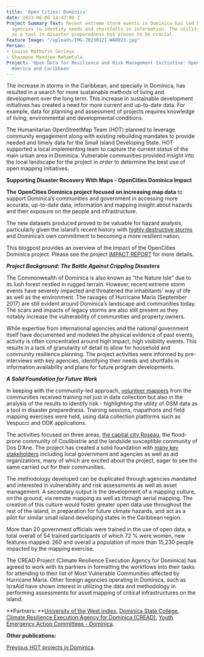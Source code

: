 ```yaml
---
title: 'Open Cities: Dominica'
date: 2023-06-06 14:47:00 Z
Project Summary Text: Recent extreme storm events in Dominica has led humanitarian
  agencies to identify needs and shortfalls in information. The utility of OSM data
  as a tool in disaster preparedness has proven to be crucial.
Feature Image: "/uploads/IMG-20230121-WA0023.jpg"
Person:
- Louise Mathurin Serieux
- Shazmane Mandjee Rehamtula
Project: 'Open Data for Resilience and Risk Management Initiative: Open Cities Latin
  America and Caribbean'
---
```


The increase in storms in the Caribbean, and specially in Dominica, has resulted in a search for more sustainable methods of living and development over the long term. This increase in sustainable development initiatives has created a need for more current and up-to-date data. For example, data for planning and assessment of projects requires knowledge of living, environmental and developmental conditions.

The Humanitarian OpenStreetMap Team (HOT) planned to leverage community engagement along with existing rebuilding mandates to provide needed and timely data for the Small Island Developing State. HOT supported a local implementing team to capture the current status of the main urban area in Dominica. Vulnerable communities provided insight into the local landscape  for the project in order to determine the best use of open mapping initiatives.

**Supporting Disaster Recovery With Maps - OpenCities Dominica Impact**

**The** **OpenCities Dominica project focused on increasing map data** to support Dominica’s communities and government in accessing more accurate, up-to-date data, information and mapping insight about hazards and their exposure on the people and infrastructure.

The new datasets produced proved to be valuable for hazard analysis, particularly given the island’s recent history with [highly destructive storms](https://www.gfdrr.org/en/dominica-hurricane-maria-post-disaster-assessment-and-support-recovery-planning) and Dominica’s own commitment to becoming a more resilient nation.

This blogpost provides an overview of the impact of the OpenCities Dominica project. Please see the project [IMPACT REPORT](https://www.hotosm.org/uploads/Open%20Cities_Impact%20Report_Dominica.pdf) for more details.

***Project Background: The Battle Against Crippling Disasters***

The Commonwealth of Dominica is also known as “the Nature Isle” due to its lush forest nestled in rugged terrain. However, recent extreme storm events have severely impacted and threatened the inhabitants’ way of life as well as the environment. The ravages of Hurricane Maria (September 2017) are still evident around Dominica’s landscape and communities today. The scars and impacts of legacy storms are also still present as they notably increase the vulnerability of communities and property owners.

While expertise from international agencies and the national government itself have documented and modeled the physical evidence of past events, activity is often concentrated around high impact, high visibility events. This results in a lack of granularity of detail to allow for household and community resilience planning. The project activities were informed by pre-interviews with key agencies, identifying their needs and shortfalls in information availability and plans for future program developments.

***A Solid Foundation for Future Work***

In keeping with the community-led approach, [volunteer mappers](https://emonewsdm.com/local-tech-company-open-solutions-begins-mapping-exercise-for-resilience-building/) from the communities received training not just in data collection but also in the analysis of the results to identify risk - highlighting the utility of OSM data as a tool in disaster preparedness. Training sessions, mapathons and field mapping exercises were held, using data collection platforms such as Vespucci and ODK applications.

The activities focused on three areas, [the capital city Roseau](https://www.q95da.com/news/the-youth-emergency-action-committees-yeac-and-open-s), the flood-prone community of Coulibistrie and the landslide susceptible community of Dos D’Ane. The project has created a solid foundation with [many key stakeholders](https://emonewsdm.com/local-tech-company-open-solutions-begins-mapping-exercise-for-resilience-building/) including local government and agencies as well as aid organizations, many of which are excited about the project, eager to see the same carried out for their communities.

The methodology developed can be duplicated through agencies mandated and interested in vulnerability and risk assessments as well as asset management. A secondary output is the development of a mapping culture, on the ground, via remote mapping as well as through aerial mapping. The creation of this culture would foster  greater open data use throughout the rest of the island, in preparation for future climate hazards, and act as a pilot for similar small island developing states in the Caribbean region.

More than 20 government officials were trained in the use of open data, a total overall of 54 trained participants of which 72 % were women, new features mapped: 260 and overall a population of more than 15,230 people impacted by the mapping exercise.

The CREAD Project (Climate Resilience Execution Agency for Dominica) has agreed to work with its partners in formatting the workflows into their tasks for attending to their list of Most Vulnerable Communities affected by Hurricane Maria. Other foreign agencies operating in Dominica, such as IsraAid have shown interest in utilizing the data and methodology in performing assessments for asset mapping of critical infrastructures on the island.

**Partners: **[University of the West indies](https://www.uwi.edu/), [Dominica State College](https://www.facebook.com/thedominicastatecollege/), [Climate Resilience Execution Agency for Dominica (CREAD)](https://www.creadominica.org/), [Youth Emergency Action Committees - Dominica](https://yeacdominica.org/).

**Other publications:**

[Previous HOT projects in Dominica](https://www.hotosm.org/where-we-work/dominica/).